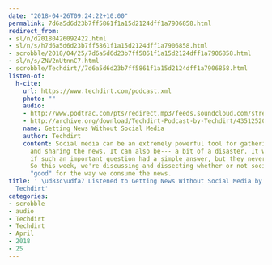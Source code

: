 ```yaml
---
date: "2018-04-26T09:24:22+10:00"
permalink: 7d6a5d6d23b7ff5861f1a15d2124dff1a7906858.html
redirect_from:
- sl/n/d20180426092422.html
- sl/n/s/h7d6a5d6d23b7ff5861f1a15d2124dff1a7906858.html
- scrobble/2018/04/25/7d6a5d6d23b7ff5861f1a15d2124dff1a7906858.html
- sl/n/s/ZNV2nUtnnC7.html
- scrobble/Techdirt//7d6a5d6d23b7ff5861f1a15d2124dff1a7906858.html
listen-of:
  h-cite:
    url: https://www.techdirt.com/podcast.xml
    photo: ""
    audio:
    - http://www.podtrac.com/pts/redirect.mp3/feeds.soundcloud.com/stream/435125208-techdirt-getting-news-without-social-media.mp3
    - http://archive.org/download/Techdirt-Podcast-by-Techdirt/435125208-techdirt-getting-news-without-social-media.mp3
    name: Getting News Without Social Media
    author: Techdirt
    content: Social media can be an extremely powerful tool for gathering, finding
      and sharing the news. It can also be--- a bit of a disaster. It would be nice
      if such an important question had a simple answer, but they never do, do they?
      So this week, we're discussing and dissecting whether or not social media is
      "good" for the way we consume the news.
title: ' \ud83c\udfa7 Listened to Getting News Without Social Media by Techdirt From
  Techdirt'
categories:
- scrobble
- audio
- Techdirt
- Techdirt
- April
- 2018
- 25
---
```

